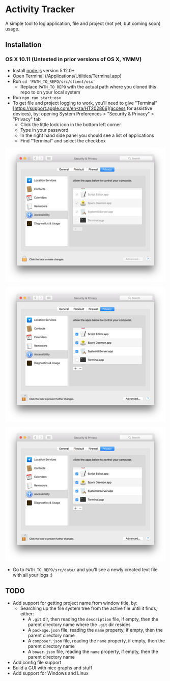 # Activity Tracker

A simple tool to log application, file and project (not yet, but coming soon) usage.

## Installation

### OS X 10.11 (Untested in prior versions of OS X, YMMV)

- Install [node.js](https://nodejs.org/en/download/package-manager/#osx) version 5.12.0+
- Open Terminal (/Applications/Utilities/Terminal.app)
- Run `cd 'PATH_TO_REPO/src/client/osx'`
	- Replace `PATH_TO_REPO` with the actual path where you cloned this repo to on your local system
- Run `npm run start:osx`
- To get file and project logging to work, you'll need to give "Terminal" [https://support.apple.com/en-za/HT202866](access for assistive devices), by: opening System Preferences > "Security & Privacy" > "Privacy" tab
    - Click the little lock icon in the bottom left corner
    - Type in your password
    - In the right hand side panel you should see a list of applications
    - Find "Terminal" and select the checkbox 
    
![Terminal - access for assistive devices - 1](https://github.com/barryels/activity-tracker/raw/master/doc/osx/installation/terminal-eada/1.png)

![Terminal - access for assistive devices - 2](https://github.com/barryels/activity-tracker/raw/master/doc/osx/installation/terminal-eada/2.png)

![Terminal - access for assistive devices - 3](https://github.com/barryels/activity-tracker/raw/master/doc/osx/installation/terminal-eada/3.png)
    
- Go to `PATH_TO_REPO/src/data/` and you'll see a newly created text file with all your logs :)


## TODO

- Add support for getting project name from window title, by:
  - Searching up the file system tree from the active file until it finds, either:
    - A `.git` dir, then reading the `description` file, if empty, then the parent directory name where the `.git` dir resides
    - A `package.json` file, reading the `name` property, if empty, then the parent directory name
    - A `composer.json` file, reading the `name` property, if empty, then the parent directory name
    - A `bower.json` file, reading the `name` property, if empty, then the parent directory name
- Add config file support
- Build a GUI with nice graphs and stuff
- Add support for Windows and Linux